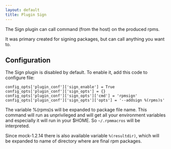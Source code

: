 ```yaml
---
layout: default
title: Plugin Sign
---
```


The Sign plugin can call command (from the host) on the produced rpms.

It was primary created for signing packages, but can call anything you want to.

## Configuration

The Sign plugin is disabled by default. To enable it, add this code to configure file:

    config_opts['plugin_conf']['sign_enable'] = True
    config_opts['plugin_conf']['sign_opts'] = {}
    config_opts['plugin_conf']['sign_opts']['cmd'] = 'rpmsign'
    config_opts['plugin_conf']['sign_opts']['opts'] = '--addsign %(rpms)s'

The variable %(rpms)s will be expanded to package file name. This command will run as unprivileged and will get all your environment variables and especially it will run in your $HOME. So `~/.rpmmacros` will be interpreted.

Since mock-1.2.14 there is also available variable `%(resultdir)`, which will be expanded to name of directory where are final rpm packages.
